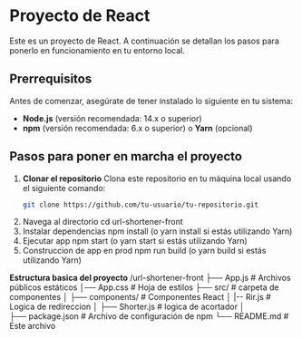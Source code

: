 # Proyecto de React

Este es un proyecto de React. A continuación se detallan los pasos para ponerlo en funcionamiento en tu entorno local.

## Prerrequisitos

Antes de comenzar, asegúrate de tener instalado lo siguiente en tu sistema:
- **Node.js** (versión recomendada: 14.x o superior)
- **npm** (versión recomendada: 6.x o superior) o **Yarn** (opcional)

## Pasos para poner en marcha el proyecto

1. **Clonar el repositorio**
   Clona este repositorio en tu máquina local usando el siguiente comando:
   ```sh
   git clone https://github.com/tu-usuario/tu-repositorio.git
2. Navega al directorio 
    cd url-shortener-front
3. Instalar dependencias
    npm install (o yarn install si estás utilizando Yarn)
4. Ejecutar app
    npm start (o yarn start si estás utilizando Yarn)
5. Construccion de app en prod 
    npm run build (o yarn build si estás utilizando Yarn)

**Estructura basica del proyecto**
/url-shortener-front
├── App.js             # Archivos públicos estáticos
│── App.css            # Hoja de estilos
├── src/               # carpeta de componentes
│   ├── components/    # Componentes React
│       |-- Rir.js     # Logica de redireccion
│       ├── Shorter.js # logica de acortador
│   
├── package.json       # Archivo de configuración de npm
└── README.md          # Este archivo
